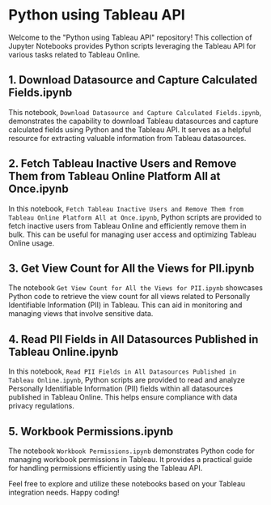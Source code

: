 # Python using Tableau API

Welcome to the "Python using Tableau API" repository! This collection of Jupyter Notebooks provides Python scripts leveraging the Tableau API for various tasks related to Tableau Online.

## 1. Download Datasource and Capture Calculated Fields.ipynb

This notebook, `Download Datasource and Capture Calculated Fields.ipynb`, demonstrates the capability to download Tableau datasources and capture calculated fields using Python and the Tableau API. It serves as a helpful resource for extracting valuable information from Tableau datasources.

## 2. Fetch Tableau Inactive Users and Remove Them from Tableau Online Platform All at Once.ipynb

In this notebook, `Fetch Tableau Inactive Users and Remove Them from Tableau Online Platform All at Once.ipynb`, Python scripts are provided to fetch inactive users from Tableau Online and efficiently remove them in bulk. This can be useful for managing user access and optimizing Tableau Online usage.

## 3. Get View Count for All the Views for PII.ipynb

The notebook `Get View Count for All the Views for PII.ipynb` showcases Python code to retrieve the view count for all views related to Personally Identifiable Information (PII) in Tableau. This can aid in monitoring and managing views that involve sensitive data.

## 4. Read PII Fields in All Datasources Published in Tableau Online.ipynb

In this notebook, `Read PII Fields in All Datasources Published in Tableau Online.ipynb`, Python scripts are provided to read and analyze Personally Identifiable Information (PII) fields within all datasources published in Tableau Online. This helps ensure compliance with data privacy regulations.

## 5. Workbook Permissions.ipynb

The notebook `Workbook Permissions.ipynb` demonstrates Python code for managing workbook permissions in Tableau. It provides a practical guide for handling permissions efficiently using the Tableau API.

Feel free to explore and utilize these notebooks based on your Tableau integration needs. Happy coding!
